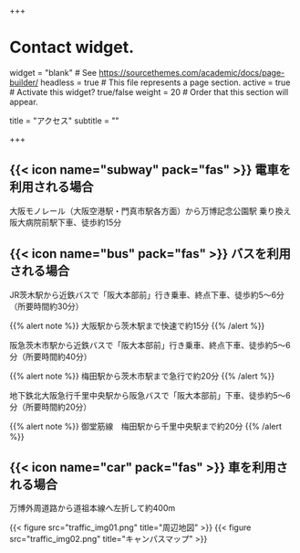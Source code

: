 +++
# Contact widget.
widget = "blank"  # See https://sourcethemes.com/academic/docs/page-builder/
headless = true  # This file represents a page section.
active = true  # Activate this widget? true/false
weight =  20 # Order that this section will appear.

title = "アクセス"
subtitle = ""

+++

## {{< icon name="subway" pack="fas" >}} 電車を利用される場合

大阪モノレール（大阪空港駅・門真市駅各方面）から万博記念公園駅 乗り換え阪大病院前駅下車、徒歩約15分

## {{< icon name="bus" pack="fas" >}} バスを利用される場合

JR茨木駅から近鉄バスで「阪大本部前」行き乗車、終点下車、徒歩約5～6分（所要時間約30分）

{{% alert note %}}
大阪駅から茨木駅まで快速で約15分
{{% /alert %}}

阪急茨木市駅から近鉄バスで「阪大本部前」行き乗車、終点下車、徒歩約5～6分（所要時間約40分）

{{% alert note %}}
梅田駅から茨木市駅まで急行で約20分
{{% /alert %}}

地下鉄北大阪急行千里中央駅から阪急バスで「阪大本部前」下車、徒歩約5～6分（所要時間約20分）

{{% alert note %}}
御堂筋線 梅田駅から千里中央駅まで約20分
{{% /alert %}}

## {{< icon name="car" pack="fas" >}} 車を利用される場合

万博外周道路から道祖本線へ左折して約400m

{{< figure src="traffic_img01.png" title="周辺地図" >}} {{< figure src="traffic_img02.png" title="キャンパスマップ" >}} 